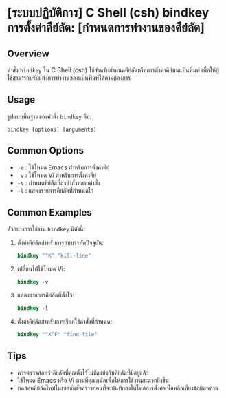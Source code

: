 # [ระบบปฏิบัติการ] C Shell (csh) bindkey การตั้งค่าคีย์ลัด: [กำหนดการทำงานของคีย์ลัด]

## Overview
คำสั่ง `bindkey` ใน C Shell (csh) ใช้สำหรับกำหนดคีย์ลัดหรือการตั้งค่าคีย์บนแป้นพิมพ์ เพื่อให้ผู้ใช้สามารถปรับแต่งการทำงานของแป้นพิมพ์ได้ตามต้องการ

## Usage
รูปแบบพื้นฐานของคำสั่ง `bindkey` คือ:

```
bindkey [options] [arguments]
```

## Common Options
- `-e` : ใช้โหมด Emacs สำหรับการตั้งค่าคีย์
- `-v` : ใช้โหมด Vi สำหรับการตั้งค่าคีย์
- `-s` : กำหนดคีย์ลัดที่ส่งคำสั่งหลายคำสั่ง
- `-l` : แสดงรายการคีย์ลัดที่กำหนดไว้

## Common Examples
ตัวอย่างการใช้งาน `bindkey` มีดังนี้:

1. ตั้งค่าคีย์ลัดสำหรับการลบบรรทัดปัจจุบัน:
   ```csh
   bindkey "^K" "kill-line"
   ```

2. เปลี่ยนไปใช้โหมด Vi:
   ```csh
   bindkey -v
   ```

3. แสดงรายการคีย์ลัดที่ตั้งไว้:
   ```csh
   bindkey -l
   ```

4. ตั้งค่าคีย์ลัดสำหรับการเรียกใช้คำสั่งที่กำหนด:
   ```csh
   bindkey "^X^F" "find-file"
   ```

## Tips
- ควรตรวจสอบว่าคีย์ลัดที่คุณตั้งไว้ไม่ขัดแย้งกับคีย์ลัดที่มีอยู่แล้ว
- ใช้โหมด Emacs หรือ Vi ตามที่คุณถนัดเพื่อให้การใช้งานสะดวกยิ่งขึ้น
- ทดสอบคีย์ลัดใหม่ในเซสชันชั่วคราวก่อนที่จะบันทึกลงในไฟล์การตั้งค่าเพื่อหลีกเลี่ยงข้อผิดพลาด